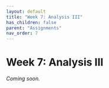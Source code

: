 ```yaml
---
layout: default
title: "Week 7: Analysis III"
has_children: false
parent: "Assignments"
nav_order: 7
---
```


# Week 7: Analysis III

_Coming soon._
